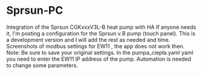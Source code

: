 # Sprsun-PC
Integration of the Sprsun CGKxxxV3L-B heat pump with HA
If anyone needs it, I'm posting a configuration for the Sprsun v.B pump (touch panel). This is a development version and I will add the rest as needed and time.
Screenshots of modbus settings for EW11 , the app does not work then. 
Note: Be sure to save your original settings.
In the pumpa_ciepła.yaml yaml you need to enter the EW11 IP address of the pump.
Automation is needed to change some parameters.
